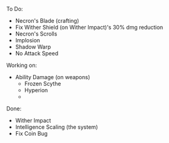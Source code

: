 To Do:
- Necron's Blade (crafting)
- Fix Wither Shield (on Wither Impact)'s 30% dmg reduction
- Necron's Scrolls
- Implosion
- Shadow Warp
- No Attack Speed

Working on:
- Ability Damage (on weapons)
	- Frozen Scythe
	- Hyperion
	- 

Done:
- Wither Impact
- Intelligence Scaling (the system)
- Fix Coin Bug
